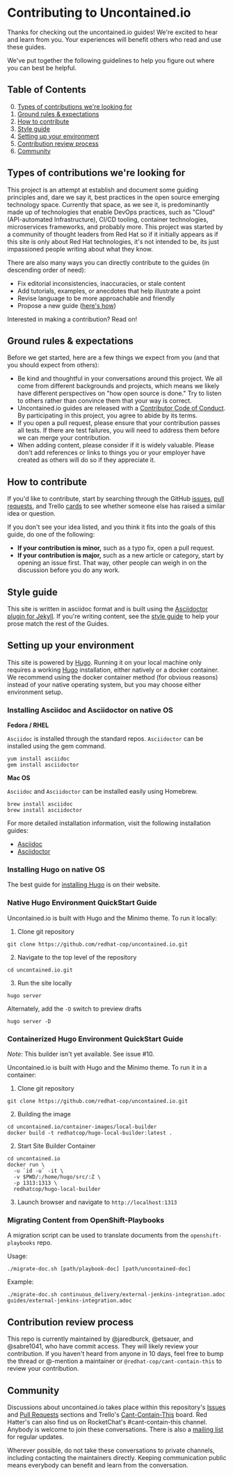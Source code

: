 # Contributing to Uncontained.io

Thanks for checking out the uncontained.io guides! We're excited to hear and learn from you. Your experiences will benefit others who read and use these guides.

We've put together the following guidelines to help you figure out where you can best be helpful.

## Table of Contents

0. [Types of contributions we're looking for](#types-of-contributions-were-looking-for)
0. [Ground rules & expectations](#ground-rules--expectations)
0. [How to contribute](#how-to-contribute)
0. [Style guide](#style-guide)
0. [Setting up your environment](#setting-up-your-environment)
0. [Contribution review process](#contribution-review-process)
0. [Community](#community)

## Types of contributions we're looking for
This project is an attempt at establish and document some guiding principles and, dare we say it, best practices in the open source emerging technology space. Currently that space, as we see it, is predominantly made up of technologies that enable DevOps practices, such as "Cloud" (API-automated Infrastructure), CI/CD tooling, container technologies, microservices frameworks, and probably more. This project was started by a community of thought leaders from Red Hat so if it initially appears as if this site is only about Red Hat technologies, it's not intended to be, its just impassioned people writing about what they know.

There are also many ways you can directly contribute to the guides (in descending order of need):

* Fix editorial inconsistencies, inaccuracies, or stale content
* Add tutorials, examples, or anecdotes that help illustrate a point
* Revise language to be more approachable and friendly
* Propose a new guide ([here's how](./docs/new_guides.md))

Interested in making a contribution? Read on!

## Ground rules & expectations

Before we get started, here are a few things we expect from you (and that you should expect from others):

* Be kind and thoughtful in your conversations around this project. We all come from different backgrounds and projects, which means we likely have different perspectives on "how open source is done." Try to listen to others rather than convince them that your way is correct.
* Uncontained.io guides are released with a [Contributor Code of Conduct](./CODE_OF_CONDUCT.md). By participating in this project, you agree to abide by its terms.
* If you open a pull request, please ensure that your contribution passes all tests. If there are test failures, you will need to address them before we can merge your contribution.
* When adding content, please consider if it is widely valuable. Please don't add references or links to things you or your employer have created as others will do so if they appreciate it.

## How to contribute

If you'd like to contribute, start by searching through the GitHub [issues](https://github.com/redhat-cop/uncontained.io/issues), [pull requests](https://github.com/redhat-cop/uncontained.io/pulls), and Trello  [cards](https://trello.com/b/JMaxIjCy/cant-contain-this) to see whether someone else has raised a similar idea or question.

If you don't see your idea listed, and you think it fits into the goals of this guide, do one of the following:
* **If your contribution is minor,** such as a typo fix, open a pull request.
* **If your contribution is major,** such as a new article or category, start by opening an issue first. That way, other people can weigh in on the discussion before you do any work.

## Style guide

This site is written in asciidoc format and is built using the [Asciidoctor plugin for Jekyll](https://github.com/asciidoctor/jekyll-asciidoc). If you're writing content, see the [style guide](./docs/style_guide.md) to help your prose match the rest of the Guides.

## Setting up your environment

This site is powered by [Hugo](https://gohugo.io/). Running it on your local machine only requires a working [Hugo](https://gohugo.io/getting-started/installing) installation, either natively or a docker container. We recommend using the docker container method (for obvious reasons) instead of your native operating system, but you may choose either environment setup.


### Installing Asciidoc and Asciidoctor on native OS

<b>Fedora / RHEL</b>

`Asciidoc` is installed through the standard repos. `Asciidoctor` can be installed using the gem command.

```
yum install asciidoc
gem install asciidoctor
```

<b>Mac OS</b>

`Asciidoc` and `Asciidoctor` can be installed easily using Homebrew.

```
brew install asciidoc
brew install asciidoctor
```

For more detailed installation information, visit the following installation guides:

- [Asciidoc](http://asciidoc.org/INSTALL.html)
- [Asciidoctor](http://asciidoctor.org/docs/install-toolchain/)


### Installing Hugo on native OS

The best guide for [installing Hugo](https://gohugo.io/getting-started/installing/) is on their website.


### Native Hugo Environment QuickStart Guide

Uncontained.io is built with Hugo and the Minimo theme. To run it locally:

1. Clone git repository
```
git clone https://github.com/redhat-cop/uncontained.io.git
```
2. Navigate to the top level of the repository
```
cd uncontained.io.git
```
3. Run the site locally
```
hugo server
```
Alternately, add the `-D` switch to preview drafts
```
hugo server -D
```


### Containerized Hugo Environment QuickStart Guide

*Note:* This builder isn't yet available. See issue #10.

Uncontained.io is built with Hugo and the Minimo theme. To run it in a container:

1. Clone git repository
```
git clone https://github.com/redhat-cop/uncontained.io.git
```
2. Building the image
```
cd uncontained.io/container-images/local-builder
docker build -t redhatcop/hugo-local-builder:latest .
```
2. Start Site Builder Container
```
cd uncontained.io
docker run \
  -u `id -u` -it \
  -v $PWD/:/home/hugo/src/:Z \
  -p 1313:1313 \
  redhatcop/hugo-local-builder
```
3. Launch browser and navigate to `http://localhost:1313`


### Migrating Content from OpenShift-Playbooks

A migration script can be used to translate documents from the `openshift-playbooks` repo.

Usage:
```
./migrate-doc.sh [path/playbook-doc] [path/uncontained-doc]
```

Example:
```
./migrate-doc.sh continuous_delivery/external-jenkins-integration.adoc guides/external-jenkins-integration.adoc
```

## Contribution review process

This repo is currently maintained by @jaredburck, @etsauer, and @sabre1041, who have commit access. They will likely review your contribution. If you haven't heard from anyone in 10 days, feel free to bump the thread or @-mention a maintainer or `@redhat-cop/cant-contain-this` to review your contribution.

## Community

Discussions about uncontained.io takes place within this repository's [Issues](https://github.com/redhat-cop/uncontained.io/issues) and [Pull Requests](https://github.com/redhat-cop/uncontained.io/pulls) sections and Trello's [Cant-Contain-This](https://trello.com/b/JMaxIjCy/cant-contain-this) board. Red Hatter's can also find us on RocketChat's #cant-contain-this channel. Anybody is welcome to join these conversations. There is also a [mailing list](http://uncontained.io/) for regular updates.

Wherever possible, do not take these conversations to private channels, including contacting the maintainers directly. Keeping communication public means everybody can benefit and learn from the conversation.
